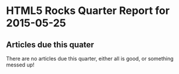 HTML5 Rocks Quarter Report for 2015-05-25
=========================================

Articles due this quater
------------------------

There are no articles due this quarter, either all is good, or something messed up!

